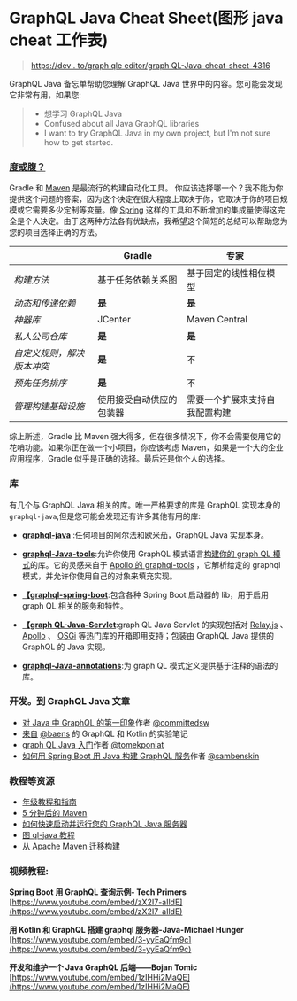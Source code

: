 # GraphQL Java Cheat Sheet(图形 java cheat 工作表)

> [https://dev . to/graph qle editor/graph QL-Java-cheat-sheet-4316](https://dev.to/graphqleditor/graphql-java-cheat-sheet-4316)

GraphQL Java 备忘单帮助您理解 GraphQL Java 世界中的内容。您可能会发现它非常有用，如果您:

> *   想学习 GraphQL Java
> *   Confused about all Java GraphQL libraries
> *   I want to try GraphQL Java in my own project, but I'm not sure how to get started.

### [度或腹？](#gradle-or-maven)

Gradle 和 [Maven](https://maven.apache.org/) 是最流行的构建自动化工具。
你应该选择哪一个？我不能为你提供这个问题的答案，因为这个决定在很大程度上取决于你，它取决于你的项目规模或它需要多少定制等变量。像 [Spring](https://spring.io/) 这样的工具和不断增加的集成量使得这完全是个人决定。由于这两种方法各有优缺点，我希望这个简短的总结可以帮助您为您的项目选择正确的方法。

|  | Gradle | 专家 |
| --- | --- | --- |
| *构建方法* | 基于任务依赖关系图 | 基于固定的线性相位模型 |
| *动态和传递依赖* | **是** | **是** |
| *神器库* | JCenter | Maven Central |
| *私人公司仓库* | **是** | **是** |
| *自定义规则，解决版本冲突* | **是** | 不 |
| *预先任务排序* | **是** | 不 |
| *管理构建基础设施* | 使用接受自动供应的包装器 | 需要一个扩展来支持自我配置构建 |

综上所述，Gradle 比 Maven 强大得多，但在很多情况下，你不会需要使用它的花哨功能。如果你正在做一个小项目，你应该考虑 Maven，如果是一个大的企业应用程序，Gradle 似乎是正确的选择。最后还是你个人的选择。

### 库

有几个与 GraphQL Java 相关的库。唯一严格要求的库是 GraphQL 实现本身的`graphql-java`,但是您可能会发现还有许多其他有用的库:

*   **[graphql-java](https://github.com/graphql-java/graphql-java)** :任何项目的阿尔法和欧米茄，GraphQL Java 实现本身。

*   **[graphql-Java-tools](https://github.com/graphql-java-kickstart/graphql-java-tools)**:允许你使用 GraphQL 模式语言[构建你的 graph QL 模式](https://graphqleditor.com/)的库。它的灵感来自于 [Apollo 的 graphql-tools](https://github.com/apollographql/graphql-tools) ，它解析给定的 graphql 模式，并允许你使用自己的对象来填充实现。

*   **[【graphql-spring-boot](https://github.com/graphql-java-kickstart/graphql-spring-boot)**:包含各种 Spring Boot 启动器的 lib，用于启用 graph QL 相关的服务和特性。

*   **[【graph QL-Java-Servlet](https://github.com/graphql-java-kickstart/graphql-java-servlet)**:graph QL Java Servlet 的实现包括对 [Relay.js](https://github.com/facebook/relay) 、 [Apollo](https://github.com/apollographql) 、 [OSGi](https://www.osgi.org/) 等热门库的开箱即用支持；包装由 GraphQL Java 提供的 GraphQL 的 Java 实现。

*   **[graphql-Java-annotations](https://github.com/Enigmatis/graphql-java-annotations)**:为 graph QL 模式定义提供基于注释的语法的库。

### 开发。到 GraphQL Java 文章

*   [对 Java 中 GraphQL 的第一印象](https://dev.to/committedsw/first-impressions-with-graphql-in-java-5c82)作者 [@committedsw](https://dev.to/committedsw)
*   [来自](https://dev.to/baens/notes-from-experimenting-with-graphql-and-kotlin-k8) [@baens](https://dev.to/baens) 的 GraphQL 和 Kotlin 的实验笔记
*   [graph QL Java 入门](https://dev.to/tomekponiat/getting-started-with-graphql-java-13j1)作者 [@tomekponiat](https://dev.to/tomekponiat)
*   [如何用 Spring Boot 用 Java 构建 GraphQL 服务](https://dev.to/sambenskin/howto-build-graphql-services-in-java-with-spring-boot---part-1-38b2)作者 [@sambenskin](https://dev.to/sambenskin)

### 教程等资源

*   [年级教程和指南](https://gradle.org/guides/)
*   [5 分钟后的 Maven](https://maven.apache.org/guides/getting-started/maven-in-five-minutes.html)
*   [如何快速启动并运行您的 GraphQL Java 服务器](https://medium.freecodecamp.org/graphql-java-development-stack-in-production-21f402c4c37a)
*   [图 ql-java 教程](https://www.howtographql.com/graphql-java/0-introduction/)
*   [从 Apache Maven 迁移构建](https://docs.gradle.org/current/userguide/migrating_from_maven.html)

### 视频教程:

**Spring Boot 用 GraphQL 查询示例- Tech Primers**
[https://www.youtube.com/embed/zX2I7-aIldE](https://www.youtube.com/embed/zX2I7-aIldE)

**用 Kotlin 和 GraphQL 搭建 graphql 服务器-Java-Michael Hunger**
[https://www.youtube.com/embed/3-yyEaQfm9c](https://www.youtube.com/embed/3-yyEaQfm9c)

**开发和维护一个 Java GraphQL 后端——Bojan Tomic**
[https://www.youtube.com/embed/1zIHHi2MaQE](https://www.youtube.com/embed/1zIHHi2MaQE)